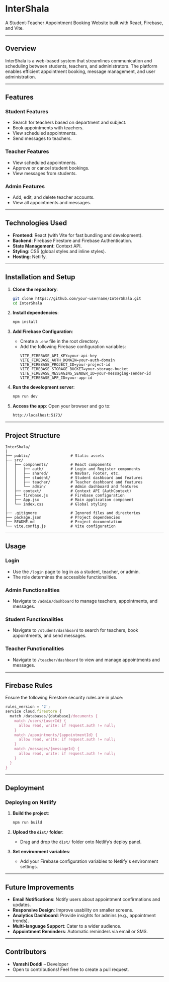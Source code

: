 # **InterShala**

A Student-Teacher Appointment Booking Website built with React, Firebase, and Vite.

---

## **Overview**
InterShala is a web-based system that streamlines communication and scheduling between students, teachers, and administrators. The platform enables efficient appointment booking, message management, and user administration.

---

## **Features**
### **Student Features**
- Search for teachers based on department and subject.
- Book appointments with teachers.
- View scheduled appointments.
- Send messages to teachers.

### **Teacher Features**
- View scheduled appointments.
- Approve or cancel student bookings.
- View messages from students.

### **Admin Features**
- Add, edit, and delete teacher accounts.
- View all appointments and messages.

---

## **Technologies Used**
- **Frontend**: React (with Vite for fast bundling and development).
- **Backend**: Firebase Firestore and Firebase Authentication.
- **State Management**: Context API.
- **Styling**: CSS (global styles and inline styles).
- **Hosting**: Netlify.

---

## **Installation and Setup**

1. **Clone the repository**:
   ```bash
   git clone https://github.com/your-username/InterShala.git
   cd InterShala
   ```

2. **Install dependencies**:
   ```bash
   npm install
   ```

3. **Add Firebase Configuration**:
   - Create a `.env` file in the root directory.
   - Add the following Firebase configuration variables:
     ```env
     VITE_FIREBASE_API_KEY=your-api-key
     VITE_FIREBASE_AUTH_DOMAIN=your-auth-domain
     VITE_FIREBASE_PROJECT_ID=your-project-id
     VITE_FIREBASE_STORAGE_BUCKET=your-storage-bucket
     VITE_FIREBASE_MESSAGING_SENDER_ID=your-messaging-sender-id
     VITE_FIREBASE_APP_ID=your-app-id
     ```

4. **Run the development server**:
   ```bash
   npm run dev
   ```

5. **Access the app**:
   Open your browser and go to:  
   ```
   http://localhost:5173/
   ```

---

## **Project Structure**
```
InterShala/
|
├── public/                  # Static assets
├── src/
│   ├── components/          # React components
│   │   ├── auth/            # Login and Register components
│   │   ├── shared/          # Navbar, Footer, etc.
│   │   ├── student/         # Student dashboard and features
│   │   ├── teacher/         # Teacher dashboard and features
│   │   └── admin/           # Admin dashboard and features
│   ├── context/             # Context API (AuthContext)
│   ├── firebase.js          # Firebase configuration
│   ├── App.jsx              # Main application component
│   └── index.css            # Global styling
│
├── .gitignore               # Ignored files and directories
├── package.json             # Project dependencies
├── README.md                # Project documentation
└── vite.config.js           # Vite configuration
```

---

## **Usage**
### **Login**
- Use the `/login` page to log in as a student, teacher, or admin.
- The role determines the accessible functionalities.

### **Admin Functionalities**
- Navigate to `/admin/dashboard` to manage teachers, appointments, and messages.

### **Student Functionalities**
- Navigate to `/student/dashboard` to search for teachers, book appointments, and send messages.

### **Teacher Functionalities**
- Navigate to `/teacher/dashboard` to view and manage appointments and messages.

---

## **Firebase Rules**
Ensure the following Firestore security rules are in place:
```javascript
rules_version = '2';
service cloud.firestore {
  match /databases/{database}/documents {
    match /users/{userId} {
      allow read, write: if request.auth != null;
    }
    match /appointments/{appointmentId} {
      allow read, write: if request.auth != null;
    }
    match /messages/{messageId} {
      allow read, write: if request.auth != null;
    }
  }
}
```

---

## **Deployment**
### **Deploying on Netlify**
1. **Build the project**:
   ```bash
   npm run build
   ```

2. **Upload the `dist/` folder**:
   - Drag and drop the `dist/` folder onto Netlify’s deploy panel.

3. **Set environment variables**:
   - Add your Firebase configuration variables to Netlify's environment settings.

---

## **Future Improvements**
- **Email Notifications**: Notify users about appointment confirmations and updates.
- **Responsive Design**: Improve usability on smaller screens.
- **Analytics Dashboard**: Provide insights for admins (e.g., appointment trends).
- **Multi-language Support**: Cater to a wider audience.
- **Appointment Reminders**: Automatic reminders via email or SMS.

---

## **Contributors**
- **Vamshi Doddi** – Developer  
- Open to contributions! Feel free to create a pull request.

---




